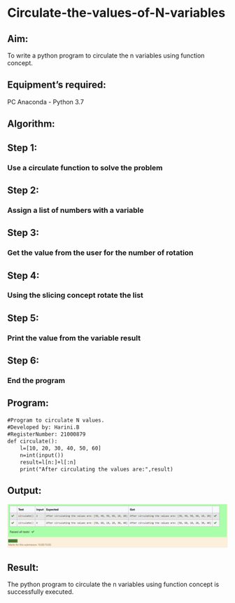 # Circulate-the-values-of-N-variables
## Aim:
To write a python program to circulate the n variables using function concept.
## Equipment’s required:
PC
Anaconda - Python 3.7
## Algorithm: 
## Step 1: 
### Use a circulate function to solve the problem
## Step 2: 
### Assign a list of numbers with a variable
## Step 3: 
### Get the value from the user for the number of rotation
## Step 4: 
### Using the slicing concept rotate the list
## Step 5:
### Print the value from the variable result 
## Step 6: 
### End the program
## Program:
```
#Program to circulate N values.
#Developed by: Harini.B
#RegisterNumber: 21000879
def circulate():
    l=[10, 20, 30, 40, 50, 60]
    n=int(input())
    result=l[n:]+l[:n]
    print("After circulating the values are:",result)
```

## Output:
![Nvalues](Output.png)

## Result:
The python program to circulate the n variables using function concept is successfully executed.
